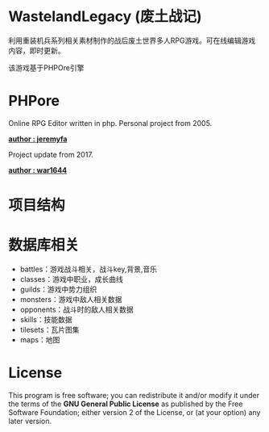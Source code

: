 WastelandLegacy (废土战记)
======
利用重装机兵系列相关素材制作的战后废土世界多人RPG游戏。可在线编辑游戏内容，即时更新。

该游戏基于PHPOre引擎

PHPore
======
Online RPG Editor written in php. Personal project from 2005.

**[author : jeremyfa](https://github.com/jeremyfa/phpore)**

Project update from 2017.

**[author : war1644](https://github.com/war1644/phpore)**

项目结构
======


数据库相关
======
* battles：游戏战斗相关，战斗key,背景,音乐
* classes：游戏中职业，成长曲线
* guilds：游戏中势力组织
* monsters：游戏中敌人相关数据
* opponents：战斗时的敌人相关数据
* skills：技能数据
* tilesets：瓦片图集
* maps：地图

License
======
This program is free software; you can redistribute it and/or modify
it under the terms of the **GNU General Public License** as published by
the Free Software Foundation; either version 2 of the License, or
(at your option) any later version.
